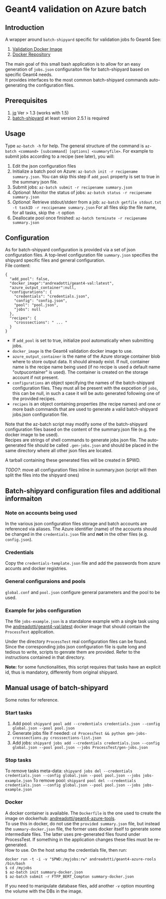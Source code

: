 Geant4 validation on Azure batch
================================

Introduction
------------
A wrapper around `batch-shipyard` specific for validation jobs fo Geant4
See: 
 
 1. [Validation Docker Image](https://github.com/andreadotti/docker-geant4-val)
 2. [Docker Repository](https://hub.docker.com/r/andreadotti/geant4-val/)

The main goal of this small bash application is to
allow for an easy generation of `jobs.json` configuraiton file for
batch-shipyard based on specific Geant4 needs.  
It provides interfaces to the most common batch-shipyard commands
auto-generating the configuration files.

Prerequisites
-------------

 1. [jq](https://stedolan.github.io/jq/) Ver > 1.3 (works with 1.5)
 2. [batch-shipyard](https://github.com/Azure/batch-shipyard) at least 
    version 2.5.1 is required

Usage
-----
Type `az-batch -h` for help. The general structure of the command is
`az-batch <command> [subcommand] [options] <summaryfile>`. 
For example to submit jobs according to a recipe (see later), you will:

 1. Edit the json configuration files
 2. Initialize a batch pool on Azure: 
    `az-batch init -r recipename summary.json`. You can skip this step if
    `add_pool` property is set to true in the summary json file.
 3. Submit jobs: `az-batch submit -r recipename summary.json`
 4. *Optional*: Monitor the status of jobs: 
    `az-batch status -r recipename summary.json`
 5. *Optional*: Retrieve stdout/stderr from a job:
    `az-batch getfile stdout.txt -t taskID -r reccipename summary.json`
    For all files skip the file name, for all tasks, skip the `-t` option
 6. Deallocate pool once finished: 
    `az-batch terminate -r recipename summary.json`

Configuration
-------------
As for batch-shipyard configuration is provided via a set of json
configuration files. A top-level configuration file `summary.json`
specifies the shipyard specific files and general configuration.  
File content:
```
{
  "add_pool": false,
  "docker_image":"andreadotti/geant4-val:latest",
  "azure_output_container":null,
  "configurations": {
    "credentials": "credentials.json",
    "config": "config.json",
    "pool": "pool.json",
    "jobs": null 
  },  
  "recipes": {
    "crosssections": " ... "
  }
}
```

 * If `add_pool` is set to true, initialize pool automatically when
   submitting jobs. 
 * `docker_image` is the Geant4 validation docker image to use.
 * `azure_output_container` is the name of the Azure storage container
   blob where to store output data. It should already exist. If null, 
   container name is the recipe name being used (if no recipe is used
   a default name "outpucontainer" is used). The container is created
   on the storage account if not present.
 * `configurations` an object specifying the names of the batch-shipyard
   configuration files. They must all be present with the expcetion of
   `jobs`, this can be null, in such a case it will be auto generated
   following one of the provided recipes.
 * `recipes` is an object containing properties (the recipe names) and one
   or more bash commands that are used to generate a valid
   batch-shipyard jobs.json configuration file.

Note that the az-batch script may modify some of the batch-shipyard
configuration files based on the content of the summary.json file (e.g.
the docker image to be used).  
Recipes are strings of shell commands to generate jobs json file. 
The auto-generated file should be called `.gen-jobs.json` and should be
placed in the same directory where all other json files are located.

A tarball containing these generated files will be created in $PWD.

*TODO?*: move all configuration files inline in summary.json (script will
then split the files into the shipyard ones)

Batch-shipyard configuration files and additional informaiton
-------------------------------------------------------------

### Note on accounts being used
In the various json configuration files storage and batch accounts
are referenced via aliases. The Azure identifier (name) of the accounts
should be changed in the `credentials.json` file and **not** in the other
files (e.g. `config.json`).

### Credentials
Copy the `credentials-template.json` file and add the passwords from
azure accunts and docker registries.

### General configuraions and pools
`global.conf` and `pool.json` configure general parameters and the pool to be
used.

### Example for jobs configuration
The file `jobs-example.json` is a standalone example with a single task 
using the 
[andreadotti/geant4-val:latest](https://hub.docker.com/r/andreadotti/geant4-val/) 
docker image that should contain the `ProcessTest` application.

Under the directory `ProcessTest` real configuration files can be found.  
Since the corresponding jobs json configuration file is quite long and 
tedious to write, scripts to genrate them are provided. Refer to the 
instructions contained in that directory.

**Note:** for some functionalities, this script requires that tasks have 
an explicit id, thus is mandatory, differently from original shipyard.

Manual usage of batch-shipyard
------------------------------
Some notes for reference.

### Start tasks

 1. Add pool: `shipyard pool add --credentials credentials.json --config global.json --pool pool.json`
 2. Generate jobs file if needed: `cd ProcessTest && python gen-jobs-crosssections.py crosssections-list.json`
 3. Add jobs: `shipyard jobs add --credentials credentials.json --config global.json --pool pool.json --jobs ProcessTest/gen-jobs.json`

### Stop tasks
To remove tasks meta-data: `shipyard jobs del --credentials credentials.json --config global.json --pool pool.json --jobs jobs-example.json`
To remove pool: `shipyard pool del --credentials credentials.json --config global.json --pool pool.json --jobs jobs-example.json`

### Docker
A docker container is available. The `Dockerfile` is the one used to create the image on 
dockerhub: [andreadotti/geant4-azure-tools](https://hub.docker.com/r/andreadotti/geant4-azure-tools/).  
To use this in docker, do not use the `provided summary.json` file, but instead 
the `summary-docker.json` file, the former uses docker itself to generate some 
intermediate files. The latter uses pre-generated files found under ProcessTest.
 If something in the application changes these files must be re-generated.  
How to use. On the host setup the credentials file, then run:
```
docker run -t -i -v "$PWD:/myjobs:rw" andreadotti/geant4-azure-rools /bin/bash
$ cd /myjobs
$ az-batch init summary-docker.json
$ az-batch submit -r FTFP_BERT_Compton summary-docker.json
```
If you need to manipulate database files, add another `-v` option mounting the 
volume with the DBs in the image.  

